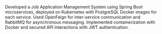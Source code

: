 Developed a Job Application Management System using Spring Boot microservices, deployed on Kubernetes with PostgreSQL Docker images for each service. Used OpenFeign for inter-service communication and RabbitMQ for asynchronous messaging. Implemented containerization with Docker and secured API interactions with JWT authentication.
